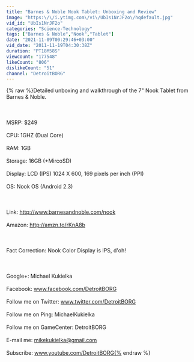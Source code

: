 ```yaml
---
title: "Barnes & Noble Nook Tablet: Unboxing and Review"
image: "https:\/\/i.ytimg.com\/vi\/UbIs1NrJF2o\/hqdefault.jpg"
vid_id: "UbIs1NrJF2o"
categories: "Science-Technology"
tags: ["Barnes & Noble","Nook","Tablet"]
date: "2021-11-09T00:29:46+03:00"
vid_date: "2011-11-19T04:30:38Z"
duration: "PT18M58S"
viewcount: "177548"
likeCount: "806"
dislikeCount: "51"
channel: "DetroitBORG"
---
```

{% raw %}Detailed unboxing and walkthrough of the 7&quot; Nook Tablet from Barnes &amp; Noble.<br /><br /><br /><br />MSRP: $249<br /><br />CPU: 1GHZ (Dual Core)<br /><br />RAM: 1GB<br /><br />Storage: 16GB (+MircoSD)<br /><br />Display: LCD (IPS) 1024 X 600, 169 pixels per inch (PPI)<br /><br />OS: Nook OS (Android 2.3)<br /><br /><br /><br />Link: <a rel="nofollow" target="blank" href="http://www.barnesandnoble.com/nook">http://www.barnesandnoble.com/nook</a><br /><br />Amazon: <a rel="nofollow" target="blank" href="http://amzn.to/rKnA8b">http://amzn.to/rKnA8b</a><br /><br /><br /><br />Fact Correction: Nook Color Display is IPS, d'oh!<br /><br /><br /><br />Google+: Michael Kukielka<br /><br />Facebook: www.facebook.com/DetroitBORG<br /><br />Follow me on Twitter: www.twitter.com/DetroitBORG<br /><br />Follow me on Ping: MichaelKukielka<br /><br />Follow me on GameCenter: DetroitBORG<br /><br />E-mail me: mikekukielka@gmail.com<br /><br />Subscribe: www.youtube.com/DetroitBORG{% endraw %}
